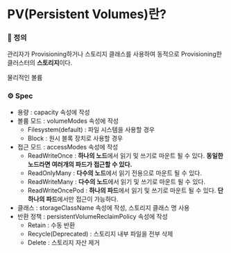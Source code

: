 # PV(Persistent Volumes)란?

### 📌 정의

관리자가 Provisioning하거나 스토리지 클래스를 사용하여 동적으로 Provisioning한 클러스터의 **스토리지**이다.

물리적인 볼륨

### ⚙️ Spec

- 용량 : capacity 속성에 작성
- 볼륨 모드 : volumeModes 속성에 작성
  - Filesystem(default) : 파일 시스템을 사용할 경우
  - Block : 원시 블록 장치로 사용할 경우
- 접근 모드 : accessModes 속성에 작성
  - ReadWriteOnce : **하나의 노드**에서 읽기 및 쓰기로 마운트 될 수 있다. **동일한 노드라면 여러개의 파드가 접근할 수 있다.**
  - ReadOnlyMany : **다수의 노드**에서 읽기 전용으로 마운트 될 수 있다.
  - ReadWriteMany : **다수의 노드**에서 읽기 및 쓰기로 마운트 될 수 있다.
  - ReadWriteOncePod : **하나의 파드**에서 읽기 및 쓰기로 마운트 될 수 있다. **단 하나의 파드**에서만 접근이 가능하다.
- 클래스 : storageClassName 속성에 작성, 스토리지 클래스 명 사용
- 반환 정책 : persistentVolumeReclaimPolicy 속성에 작성
  - Retain : 수동 반환
  - Recycle(Deprecated) : 스토리지 내부 파일을 전부 삭제
  - Delete : 스토리지 자산 제거